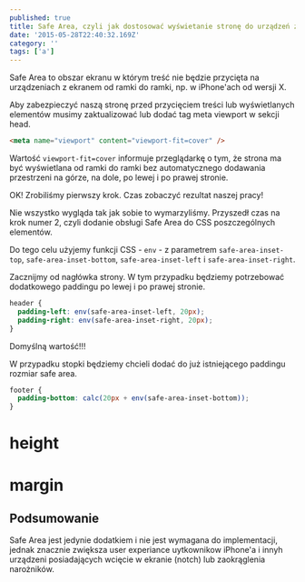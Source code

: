 ```yaml
---
published: true
title: Safe Area, czyli jak dostosować wyświetanie stronę do urządzeń z notchem
date: '2015-05-28T22:40:32.169Z'
category: ''
tags: ['a']
---
```


Safe Area to obszar ekranu w którym treść nie będzie przycięta na urządzeniach z ekranem od ramki do ramki, np. w iPhone'ach od wersji X.
<!-- Aby zabezpieczyć naszą stronę przed ewentualym przcieciem traści lub elementów wyswietlanchy na ekranie posłuymy się CSS-ową funkcją `env` z  -->

Aby zabezpieczyć naszą stronę przed przycięciem treści lub wyświetlanych elementów musimy zaktualizować lub dodać tag meta viewport w sekcji head.

```html
<meta name="viewport" content="viewport-fit=cover" />
```

Wartość `viewport-fit=cover` informuje przeglądarkę o tym, że strona ma być wyświetlana od ramki do ramki bez automatycznego dodawania przestrzeni na górze, na dole, po lewej i po prawej stronie.

OK! Zrobiliśmy pierwszy krok. Czas zobaczyć rezultat naszej pracy!


Nie wszystko wygląda tak jak sobie to wymarzyliśmy. Przyszedł czas na krok numer 2, czyli dodanie obsługi Safe Area do CSS poszczególnych elementów.

Do tego celu użyjemy funkcji CSS - `env` - z parametrem `safe-area-inset-top`, `safe-area-inset-bottom`, `safe-area-inset-left` i `safe-area-inset-right`.

Zacznijmy od nagłówka strony. W tym przypadku będziemy potrzebować dodatkowego paddingu po lewej i po prawej stronie.

```css
header {
  padding-left: env(safe-area-inset-left, 20px);
  padding-right: env(safe-area-inset-right, 20px);
}
```

Domyślną wartość!!!

W przypadku stopki będziemy chcieli dodać do już istniejącego paddingu rozmiar safe area.

```css
footer {
  padding-bottom: calc(20px + env(safe-area-inset-bottom));
}
```


# height
# margin


## Podsumowanie

Safe Area jest jedynie dodatkiem i nie jest wymagana do implementacji, jednak znacznie zwiększa user experiance uytkownikow iPhone'a i innyh urządzeni posiadających wcięcie w ekranie (notch) lub zaokrąglenia narożników.
